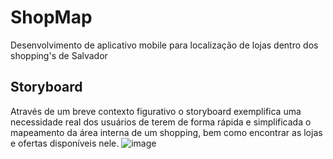 # ShopMap
 Desenvolvimento de aplicativo mobile para localização de lojas dentro dos shopping's de Salvador

## Storyboard
 Através de um breve contexto figurativo o storyboard exemplifica uma necessidade real dos usuários de terem de forma rápida e simplificada o mapeamento da área interna de um shopping, bem como encontrar as lojas e ofertas disponíveis nele. 
![image](https://user-images.githubusercontent.com/45729000/176344669-8aa913f0-a0ad-4808-9915-e00e85f1daf1.png)

